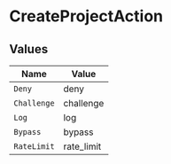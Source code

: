 # CreateProjectAction


## Values

| Name        | Value       |
| ----------- | ----------- |
| `Deny`      | deny        |
| `Challenge` | challenge   |
| `Log`       | log         |
| `Bypass`    | bypass      |
| `RateLimit` | rate_limit  |